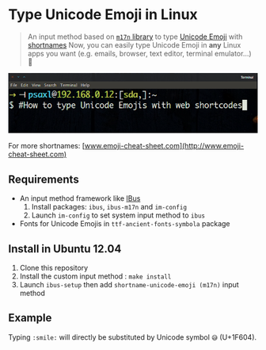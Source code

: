 Type Unicode Emoji in Linux
===================

> An input method based on [`m17n` library](http://www.nongnu.org/m17n) to type [Unicode Emoji](http://apps.timwhitlock.info/emoji/tables/unicode) with [shortnames](http://www.emoji-cheat-sheet.com)
> Now, you can easily type Unicode Emoji in **any** Linux apps you want (e.g. emails, browser, text editor, terminal emulator...) :grimacing:

![Alt name](screenshot.gif "Example of Unicode Emoji typing")

For more shortnames: [www.emoji-cheat-sheet.com](http://www.emoji-cheat-sheet.com)

Requirements
-------------------
- An input method framework like [IBus](https://github.com/ibus/ibus/wiki)
  1. Install packages: `ibus`, `ibus-m17n` and `im-config`
  2. Launch `im-config` to set system input method to `ibus`
- Fonts for Unicode Emojis in `ttf-ancient-fonts-symbola` package

Install in Ubuntu 12.04
-------------------
1. Clone this repository
2. Install the custom input method : `make install`
3. Launch `ibus-setup` then add `shortname-unicode-emoji (m17n)` input method 

Example
-------------------
Typing `:smile:` will directly be substituted by Unicode symbol `😅` (U+1F604).

